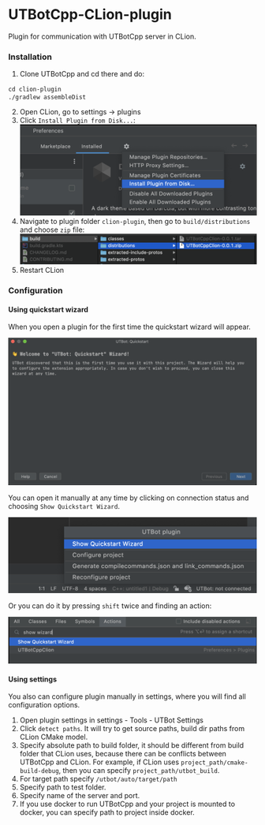 # UTBotCpp-CLion-plugin
<!-- Plugin description -->
Plugin for communication with UTBotCpp server in CLion.

### Installation

1. Clone UTBotCpp and cd there and do:
```
cd clion-plugin
./gradlew assembleDist
```
2. Open CLion, go to settings -> plugins
3. Click `Install Plugin from Disk...`: 
![](images/install/install-from-disk.png)
4. Navigate to plugin folder `clion-plugin`, then go to `build/distributions` 
and choose `zip` file:
![](images/install/choose-zip.png)
5. Restart CLion


### Configuration

#### Using quickstart wizard
When you open a plugin for the first time the quickstart wizard will appear.

![](images/plugin_usage/wizard.png)

You can open it manually at any time by clicking on connection status and choosing
`Show Quickstart Wizard`.

![](images/plugin_usage/show_wizard.png)

Or you can do it by pressing `shift` twice and finding an action: 


![](images/plugin_usage/find-wizard-action.png)

#### Using settings

You also can configure plugin manually in settings, where you will find
all configuration options.

1. Open plugin settings in settings - Tools - UTBot Settings
2. Click `detect paths`. It will try to get source paths, build dir paths from CLion 
CMake model.
3. Specify absolute path to build folder, it should be different from build folder that CLion uses, 
because there can be conflicts between UTBotCpp and CLion. For example, if CLion uses `project_path/cmake-build-debug`, 
then you can specify `project_path/utbot_build`.
4. For target path specify `/utbot/auto/target/path`
5. Specify path to test folder.
6. Specify name of the server and port. 
7. If you use docker to run UTBotCpp and your project is mounted to docker, 
you can specify path to project inside docker.


<!-- Plugin description end -->